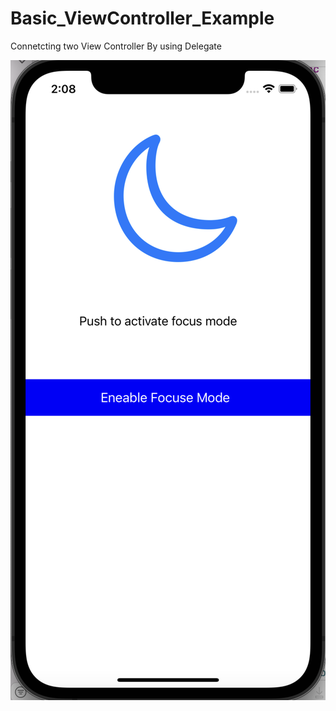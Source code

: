 # Basic_ViewController_Example
Connetcting two View Controller By using Delegate

![StartPage](https://github.com/nazlicancay/Basic_ViewController_Example/blob/main/Ekran%20Resmi%202022-06-03%2014.08.34.png)
